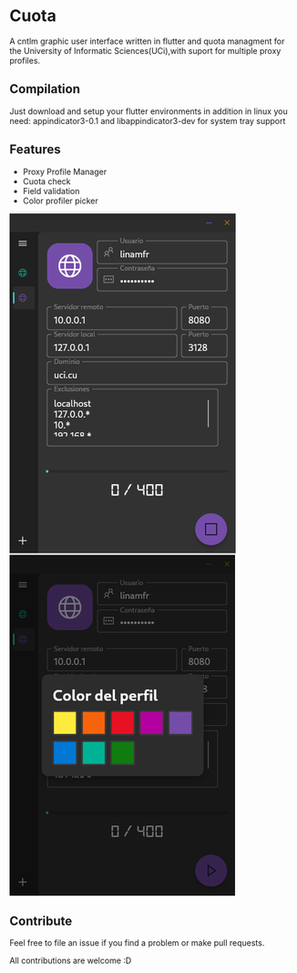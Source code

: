 # Cuota

A cntlm graphic user interface written in flutter and quota managment for the University of Informatic Sciences(UCi),with suport for multiple proxy profiles.

## Compilation

Just download and setup your flutter environments in addition in linux you need: appindicator3-0.1 and libappindicator3-dev for system tray support

## Features
- Proxy Profile Manager
- Cuota check
- Field validation
- Color profiler picker




![alt text](/screenshot/Screenshot_1.png "Title")![alt text](/screenshot/Screenshot_2.png "Title")

## Contribute
Feel free to file an issue if you find a problem or make pull requests.

All contributions are welcome :D